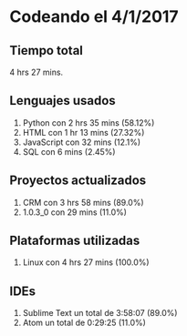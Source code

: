 # Codeando el 4/1/2017

## Tiempo total
4 hrs 27 mins.

## Lenguajes usados
1. Python con 2 hrs 35 mins (58.12%)
1. HTML con 1 hr 13 mins (27.32%)
1. JavaScript con 32 mins (12.1%)
1. SQL con 6 mins (2.45%)

## Proyectos actualizados
1. CRM con 3 hrs 58 mins (89.0%)
1. 1.0.3_0 con 29 mins (11.0%)

## Plataformas utilizadas
1. Linux con 4 hrs 27 mins (100.0%)

## IDEs
1. Sublime Text un total de 3:58:07 (89.0%)
1. Atom un total de 0:29:25 (11.0%)
